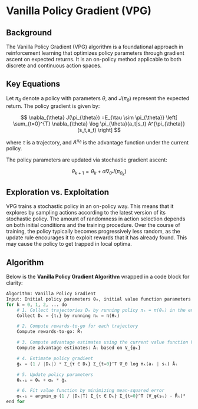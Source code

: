 # Vanilla Policy Gradient (VPG)

## Background

The Vanilla Policy Gradient (VPG) algorithm is a foundational approach in reinforcement learning that optimizes policy parameters through gradient ascent on expected returns. It is an on-policy method applicable to both discrete and continuous action spaces.

## Key Equations

Let $\pi_{\theta}$ denote a policy with parameters $\theta$, and $J(\pi_{\theta})$ represent the expected return. The policy gradient is given by:

$$
\nabla_{\theta} J(\pi_{\theta}) =E_{\tau \sim \pi_{\theta}} \left[ \sum_{t=0}^{T} \nabla_{\theta} \log \pi_{\theta}(a_t|s_t) A^{\pi_{\theta}}(s_t,a_t) \right]
$$

where $\tau$ is a trajectory, and $A^{\pi_{\theta}}$ is the advantage function under the current policy.

The policy parameters are updated via stochastic gradient ascent:

$$
\theta_{k+1} = \theta_k + \alpha \nabla_{\theta} J(\pi_{\theta_k})
$$

## Exploration vs. Exploitation

VPG trains a stochastic policy in an on-policy way. This means that it explores by sampling actions according to the latest version of its stochastic policy. The amount of randomness in action selection depends on both initial conditions and the training procedure. Over the course of training, the policy typically becomes progressively less random, as the update rule encourages it to exploit rewards that it has already found. This may cause the policy to get trapped in local optima.

## Algorithm

Below is the **Vanilla Policy Gradient Algorithm** wrapped in a code block for clarity:

```python
Algorithm: Vanilla Policy Gradient
Input: Initial policy parameters θ₀, initial value function parameters φ₀
for k = 0, 1, 2, ... do
    # 1. Collect trajectories Dₖ by running policy πₖ = π(θₖ) in the environment
    Collect Dₖ = {τᵢ} by running πₖ = π(θₖ)

    # 2. Compute rewards-to-go for each trajectory
    Compute rewards-to-go: R̂ₜ

    # 3. Compute advantage estimates using the current value function V_{φₖ}
    Compute advantage estimates: Âₜ based on V_{φₖ}

    # 4. Estimate policy gradient
    ĝₖ = (1 / |Dₖ|) * Σ_{τ ∈ Dₖ} Σ_{t=0}^T ∇_θ log πₖ(aₜ | sₜ) Âₜ

    # 5. Update policy parameters
    θₖ₊₁ = θₖ + αₖ * ĝₖ

    # 6. Fit value function by minimizing mean-squared error
    φₖ₊₁ = argmin_φ (1 / |Dₖ|T) Σ_{τ ∈ Dₖ} Σ_{t=0}^T (V_φ(sₜ) - R̂ₜ)²
end for
